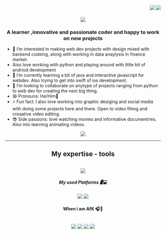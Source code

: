<img align="right" src="https://visitor-badge.laobi.icu/badge?page_id=Akshitwadhwa/Akshitwadhwa" />
<img align="right" src=[(https://www.google.com/url?sa=i&url=https%3A%2F%2Fbackiee.com%2Fsearch%2Flofi&psig=AOvVaw3mJi5JKRhqxtiP2vlXcvnJ&ust=1729619682365000&source=images&cd=vfe&opi=89978449&ved=0CBQQjRxqFwoTCLiEkuCFoIkDFQAAAAAdAAAAABAR)" />

<h1 align="center">
    <img src="https://readme-typing-svg.herokuapp.com/?font=Righteous&size=35&center=true&vCenter=true&width=500&height=70&duration=4000&lines=Hi+There!+👋;+I'm+Akshit+Wadhwa!;" />
</h1> 

<h3 align ="center"> A learner ,innovative and passionate coder and happy to work on new projects</h3>

- 👀 I’m interested in making web dev projects with design mixed with backend codeing, along with working in data anaylysis in finance market.
- Also love working with python and playing around with little bit of andriod development
- 🌱 I’m currently learning a bit of java and interactive javascript for webdev. Also trying to get into swift of ios development.
- 💞️ I’m looking to collaborate on anytype of projects ranging from python to web dev for creating the next big thing.
- 😄 Pronouns: He/Him👦
- ⚡ Fun fact: I also love working into graphic desiging and social media with doing some projects here and there. Open to video filimg and creaative video editing.
- 😎 Side passions: love watching movies and informative documentries. Also into learning animating videos.

<div align = "center">
  <a href="mailto:akshitwadhwa06@gmail.com">
  <img src = "https://img.shields.io/badge/Gmail-D14836?style=for-the-badge&logo=gmail&logoColor=white " target = "_blank" />
  </a>
</div>

<hr/>
 <h2 align = "center" > My expertise - tools </h2>
 <br/>
 <div align = "center">
    <a href="https://skillicons.dev">
    <img src="https://skillicons.dev/icons?i=git,arduino,figma,swift,c,flutter,python,java,vscode" /><br>
    </a>
 </div>

 <div align = "center">
   <h5 align = "center" > My used Platforms 🖥️💻</h5>
   <img src = "https://img.shields.io/badge/Xcode-007ACC?style=for-the-badge&logo=Xcode&logoColor=white" />
   <img src = "https://img.shields.io/badge/Visual%20Studio%20Code-0078d7.svg?style=for-the-badge&logo=visual-studio-code&logoColor=white" />
 </div>
   
   

 <h4 align = "center" > When i am AfK 🎧🍕 </h4>
 <br/>
 <div align = "center" > 
          <img src = "https://img.shields.io/badge/riotgames-D32936.svg?style=for-the-badge&logo=riotgames&logoColor=white" />
          <img src = "https://img.shields.io/badge/Playstation%204-003791?style=for-the-badge&logo=playstation-4&logoColor=white "/>
          <img src = "https://img.shields.io/badge/steam-%23000000.svg?style=for-the-badge&logo=steam&logoColor=white "/>
          <img src = "https://img.shields.io/badge/Spotify-1ED760?style=for-the-badge&logo=spotify&logoColor=white "/>

 </div>
 
<!---
Akshitwadhwa/Akshitwadhwa is a ✨ special ✨ repository because its `README.md` (this file) appears on your GitHub profile.
You can click the Preview link to take a look at your changes.
--->
